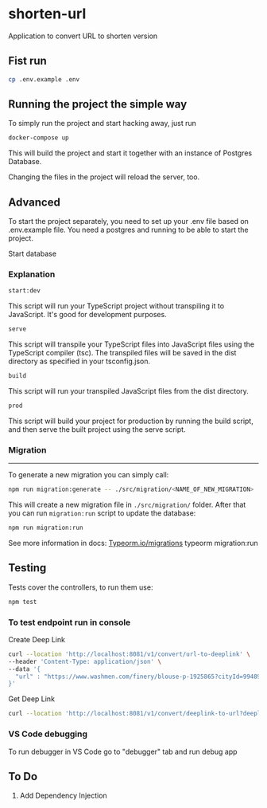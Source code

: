 
# shorten-url

Application to convert URL to shorten version

## Fist run

```bash
cp .env.example .env  
```

## Running the project the simple way

To simply run the project and start hacking away, just run

```bash
docker-compose up
```

This will build the project and start it together with an instance of Postgres Database.

Changing the files in the project will reload the server, too.

## Advanced

To start the project separately, you need to set up your .env file based on .env.example file.
You need a postgres and  running to be able to start the project.

Start database

### Explanation

```bash
start:dev
```

This script will run your TypeScript project without transpiling it to JavaScript. It's good for development purposes.

```bash
serve
```

 This script will transpile your TypeScript files into JavaScript files using the TypeScript compiler (tsc). The transpiled files will be saved in the dist directory as specified in your tsconfig.json.

```bash
build
```

This script will run your transpiled JavaScript files from the dist directory.

```bash
prod
```

This script will build your project for production by running the build script, and then serve the built project using the serve script.

### Migration

___

To generate a new migration you can simply call:

```bash
npm run migration:generate -- ./src/migration/<NAME_OF_NEW_MIGRATION>
```

This will create a new migration file in `./src/migration/` folder.
After that you can run `migration:run` script to update the database:

```bash
npm run migration:run
```

See more information in docs: [Typeorm.io/migrations](https://typeorm.io/migrations#migrations)
typeorm migration:run

## Testing

Tests cover the controllers, to run them use:

```bash
npm test
```

### To test endpoint run in console

Create Deep Link

```bash
curl --location 'http://localhost:8081/v1/convert/url-to-deeplink' \
--header 'Content-Type: application/json' \
--data '{
  "url" : "https://www.washmen.com/finery/blouse-p-1925865?cityId=994892-asda0-123-asdqw&clusterId=439892"
}'
```

Get Deep Link

```bash
curl --location 'http://localhost:8081/v1/convert/deeplink-to-url?deeplink=washmen%3A%2F%2F%3FPage%3DProduct%26ContentId%3D1925865'
```

### VS Code debugging

To run  debugger in VS Code go to "debugger" tab and run  debug app

## To Do

1. Add Dependency Injection
